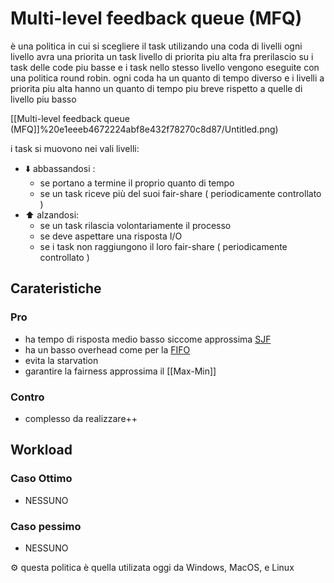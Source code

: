 # Multi-level feedback queue (MFQ)

è una politica in cui si scegliere il task utilizando una coda di livelli ogni livello avra una priorita un task livello di priorita piu alta fra prerilascio su i task delle code piu basse e i task nello stesso livello vengono eseguite con una politica round robin. ogni coda ha un quanto di tempo diverso e i livelli a priorita piu alta hanno un quanto di tempo piu breve rispetto a quelle di livello piu basso

[[Multi-level feedback queue (MFQ]]%20e1eeeb4672224abf8e432f78270c8d87/Untitled.png)

i task si muovono nei vali livelli:

- ⬇️ abbassandosi :
    - se portano a termine il proprio quanto di tempo
    - se un task riceve più del suoi fair-share ( periodicamente controllato )
- ⬆️ alzandosi:
    - se un task rilascia volontariamente il processo
    - se deve aspettare una risposta I/O
    - se i task non raggiungono il loro fair-share ( periodicamente controllato )

## Carateristiche



### Pro

- ha tempo di risposta medio basso siccome approssima [SJF](Shortest%20Job%20First%20(SJF)%20af2f70595327486caf0bdc69a8e79d5f.md)
- ha un basso overhead come per la [FIFO](First-In-First-Out%20(FIFO)%20225eae1f95774e86b44941e2c34d6767.md)
- evita la starvation
- garantire la fairness approssima il [[Max-Min]]

### Contro

- complesso da realizzare++

## Workload

### Caso Ottimo

- NESSUNO

### Caso pessimo

- NESSUNO

<aside>
⚙ questa politica è quella utilizata oggi da Windows, MacOS, e Linux

</aside>
